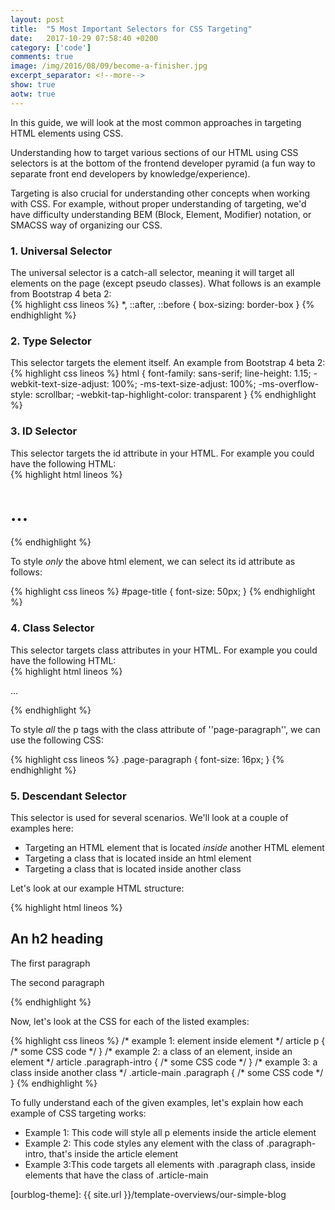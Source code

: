 ```yaml
---
layout: post
title:  "5 Most Important Selectors for CSS Targeting"
date:   2017-10-29 07:58:40 +0200
category: ['code']
comments: true
image: /img/2016/08/09/become-a-finisher.jpg
excerpt_separator: <!--more-->
show: true
aotw: true
---
```


In this guide, we will look at the most common approaches in targeting HTML elements using CSS. 

Understanding how to target various sections of our HTML using CSS selectors is at the bottom of the frontend developer pyramid (a fun way to separate front end developers by knowledge/experience).    

Targeting is also crucial for understanding other concepts when working with CSS. For example, without proper understanding of targeting, we'd have difficulty understanding BEM (Block, Element, Modifier) notation, or SMACSS way of organizing our CSS.

<!--more-->

<h3>1. Universal Selector</h3>
The universal selector is a catch-all selector, meaning it will target all elements on the page (except pseudo classes). What follows is an example from Bootstrap 4 beta 2:
<div class="bg-light-gray p-3">
{% highlight css lineos %}
    *,
    ::after,
    ::before {
        box-sizing: border-box
    }
{% endhighlight %}
</div>

<h3>2. Type Selector</h3>
This selector targets the element itself. An example from Bootstrap 4 beta 2:
<div class="bg-light-gray p-3">
{% highlight css lineos %}
  html {
      font-family: sans-serif;
      line-height: 1.15;
      -webkit-text-size-adjust: 100%;
      -ms-text-size-adjust: 100%;
      -ms-overflow-style: scrollbar;
      -webkit-tap-highlight-color: transparent
  }
{% endhighlight %}
</div>

<h3>3. ID Selector</h3>
This selector targets the id attribute in your HTML. For example you could have the following HTML:
<div class="bg-light-gray p-3">
{% highlight html lineos %}
  <h1 id="page-title">...</h1>
{% endhighlight %}
</div>

To style <em>only</em> the above html element, we can select its id attribute as follows:
<div>
{% highlight css lineos %}
  #page-title {
    font-size: 50px;
  }
{% endhighlight %}  
</div>

<h3>4. Class Selector</h3>
This selector targets class attributes in your HTML. For example you could have the following HTML:
<div class="bg-light-gray p-3">
{% highlight html lineos %}
  <p class="page-paragraph">...</p>
{% endhighlight %}
</div>

To style <em>all</em> the p tags with the class attribute of ''page-paragraph'', we can use the following CSS:
<div>
{% highlight css lineos %}
  .page-paragraph {
    font-size: 16px;
  }
{% endhighlight %}  
</div>

<h3>5. Descendant Selector</h3>
This selector is used for several scenarios. We'll look at a couple of examples here:
<ul>
<li>Targeting an HTML element that is located <em>inside</em> another HTML element</li>
<li>Targeting a class that is located inside an html element</li>
<li>Targeting a class that is located inside another class</li>
</ul>

Let's look at our example HTML structure:
<div class="bg-light-gray p-3">
{% highlight html lineos %}
  <article class="article article-main">
    <h2 class="h2 h2-article">An h2 heading</h2>
    <p class="paragraph paragraph-intro">The first paragraph</p>
    <p class="paragraph paragraph-normal">The second paragraph</p>
  </article>
{% endhighlight %}
</div>

Now, let's look at the CSS for each of the listed examples:
<div class="bg-light-gray p-3">
{% highlight css lineos %}
  /* example 1: element inside element */
  article p {
    /* some CSS code */
  }
  /* example 2: a class of an element, inside an element */
  article .paragraph-intro {
    /* some CSS code */
  }
  /* example 3: a class inside another class */
  .article-main .paragraph {
    /* some CSS code */
  }
{% endhighlight %}  
</div>

To fully understand each of the given examples, let's explain how each example of CSS targeting works:

<ul>
  <li>
  Example 1: This code will style all p elements inside the article element
  </li>

  <li>
  Example 2: This code styles any element with the class of .paragraph-intro, that's inside the article element
  </li>

  <li>
  Example 3:This code targets all elements with .paragraph class, inside elements that have the class of .article-main
  </li>
</ul>

[ourblog-theme]: {{ site.url }}/template-overviews/our-simple-blog
